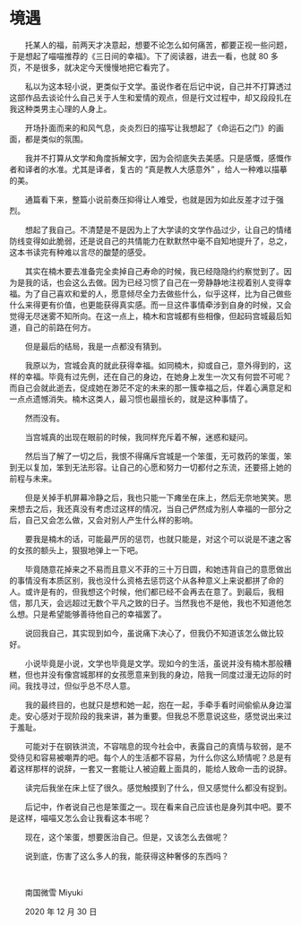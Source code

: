 # 境遇

　　托某人的福，前两天才决意起，想要不论怎么如何痛苦，都要正视一些问题，于是想起了喵喵推荐的《三日间的幸福》。下了阅读器，进去一看，也就 80 多页，不是很多，就决定今天慢慢地把它看完了。

　　私以为这本轻小说，更类似于文学。虽说作者在后记中说，自己并不打算透过这部作品去谈论什么自己关于人生和爱情的观点，但是行文过程中，却又段段扎在我这种类男主心理的人身上。

　　开场扑面而来的和风气息，炎炎烈日的描写让我想起了《命运石之门》的画面，都是类似的氛围。

　　我并不打算从文学和角度拆解文字，因为会彻底失去美感。只是感慨，感慨作者和译者的水准。尤其是译者，复古的 “真是教人大感意外” ，给人一种难以描摹的美。

　　通篇看下来，整篇小说前奏压抑得让人难受，也就是因为如此反差才过于强烈。

　　想起了我自己。不清楚是不是因为上了大学读的文学作品过少，让自己的情绪防线变得如此脆弱，还是说自己的共情能力在默默然中毫不自知地提升了，总之，这本书读完有种难以言尽的酸楚的感受。

　　其实在楠木要去准备完全卖掉自己寿命的时候，我已经隐隐约约察觉到了。因为是我的话，也会这么去做。因为已经习惯了自己在一旁静静地注视着别人变得幸福。为了自己喜欢和爱的人，愿意倾尽全力去做些什么，似乎这样，比为自己做些什么来得更有价值，也更能获得真实感。而一旦这件事情牵涉到自身的时候，又会觉得无尽迷雾不知所向。在这一点上，楠木和宫城都有些相像，但起码宫城最后知道，自己的前路在何方。

　　但是最后的结局，我是一点都没有猜到。

　　我原以为，宫城会真的就此获得幸福。如同楠木，抑或自己，意外得到的，这样的幸福。毕竟有过先例，还在自己的身边，在她身上发生一次又有何尝不可呢？而自己会就此逝去，促成她在渺茫不定的未来的那一簇幸福之后，伴着心满意足和一点点遗憾消失。楠木这类人，最习惯也最擅长的，就是这种事情了。

　　然而没有。

　　当宫城真的出现在眼前的时候，我同样充斥着不解，迷惑和疑问。

　　然后当了解了一切之后，我恨不得痛斥宫城是一个笨蛋，无可救药的笨蛋，笨到无以复加，笨到无法形容。让自己的心愿和努力一切都付之东流，还要搭上她的前程与未来。

　　但是关掉手机屏幕冷静之后，我也只能一下瘫坐在床上，然后无奈地笑笑。思来想去之后，我还真没有考虑过这样的情况，当自己俨然成为别人幸福的一部分之后，自己又会怎么做，又会对别人产生什么样的影响。

　　要我是楠木的话，可能最严厉的惩罚，也就只能是，对这个可以说是不速之客的女孩的额头上，狠狠地弹上一下吧。

　　毕竟随意花掉来之不易而且意义不菲的三十万日圆，和她违背自己的意愿做出的事情没有本质区别，我也没什么资格去惩罚这个从各种意义上来说都拼了命的人。或许是有的，但我想这个时候，他们都已经不会再去在意了。到最后，我相信，那几天，会远超过无数个平凡之致的日子。当然我也不是他，我也不知道他怎么想。只是希望能够善待他自己的幸福罢了。

　　说回我自己，其实现到如今，虽说痛下决心了，但我仍不知道该怎么做比较好。

　　小说毕竟是小说，文学也毕竟是文学。现如今的生活，虽说并没有楠木那般糟糕，但也并没有像宫城那样的女孩愿意来到我的身边，陪我一同度过漫无边际的时间。我找寻过，但似乎总不尽人意。

　　我的最终目的，也就只是想和她一起，抱在一起，手牵手看时间偷偷从身边溜走。安心感对于现阶段的我来讲，甚为重要。但我总不愿意说这些，感觉说出来过于羞耻。

　　可能对于在钢铁洪流，不容喘息的现今社会中，表露自己的真情与软弱，是不受待见和容易被嘲弄的吧。每个人的生活都不容易，为什么你这么矫情呢？总是有着这样那样的说辞，一套又一套能让人被迫戴上面具的，能给人致命一击的说辞。

　　读完后我坐在床上怔了很久。感觉触摸到了什么，但又感觉什么都没有捉到。

　　后记中，作者说自己也是笨蛋之一。现在看来自己应该也是身列其中吧。要不是这样，喵喵又怎么会让我看这本书呢？

　　现在，这个笨蛋，想要医治自己。但是，又该怎么去做呢？

　　说到底，伤害了这么多人的我，能获得这种奢侈的东西吗？

<br />

　　南国微雪 Miyuki

　　2020 年 12 月 30 日